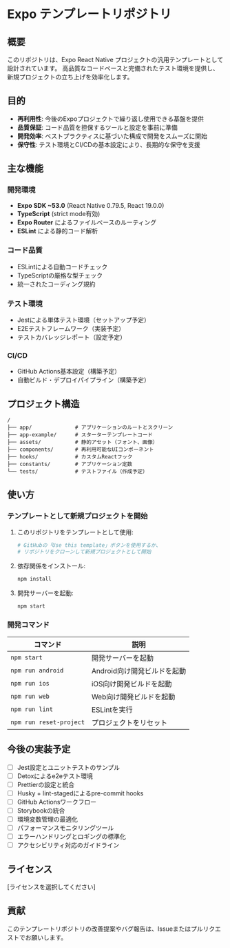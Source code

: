 # Expo テンプレートリポジトリ

## 概要

このリポジトリは、Expo React Native プロジェクトの汎用テンプレートとして設計されています。
高品質なコードベースと完備されたテスト環境を提供し、新規プロジェクトの立ち上げを効率化します。

## 目的

- **再利用性**: 今後のExpoプロジェクトで繰り返し使用できる基盤を提供
- **品質保証**: コード品質を担保するツールと設定を事前に準備
- **開発効率**: ベストプラクティスに基づいた構成で開発をスムーズに開始
- **保守性**: テスト環境とCI/CDの基本設定により、長期的な保守を支援

## 主な機能

### 開発環境
- **Expo SDK ~53.0** (React Native 0.79.5, React 19.0.0)
- **TypeScript** (strict mode有効)
- **Expo Router** によるファイルベースのルーティング
- **ESLint** による静的コード解析

### コード品質
- ESLintによる自動コードチェック
- TypeScriptの厳格な型チェック
- 統一されたコーディング規約

### テスト環境
- Jestによる単体テスト環境（セットアップ予定）
- E2Eテストフレームワーク（実装予定）
- テストカバレッジレポート（設定予定）

### CI/CD
- GitHub Actions基本設定（構築予定）
- 自動ビルド・デプロイパイプライン（構築予定）

## プロジェクト構造

```
/
├── app/              # アプリケーションのルートとスクリーン
├── app-example/      # スターターテンプレートコード
├── assets/           # 静的アセット（フォント、画像）
├── components/       # 再利用可能なUIコンポーネント
├── hooks/            # カスタムReactフック
├── constants/        # アプリケーション定数
└── tests/            # テストファイル（作成予定）
```

## 使い方

### テンプレートとして新規プロジェクトを開始

1. このリポジトリをテンプレートとして使用:
   ```bash
   # GitHubの「Use this template」ボタンを使用するか、
   # リポジトリをクローンして新規プロジェクトとして開始
   ```

2. 依存関係をインストール:
   ```bash
   npm install
   ```

3. 開発サーバーを起動:
   ```bash
   npm start
   ```

### 開発コマンド

| コマンド | 説明 |
|---------|------|
| `npm start` | 開発サーバーを起動 |
| `npm run android` | Android向け開発ビルドを起動 |
| `npm run ios` | iOS向け開発ビルドを起動 |
| `npm run web` | Web向け開発ビルドを起動 |
| `npm run lint` | ESLintを実行 |
| `npm run reset-project` | プロジェクトをリセット |

## 今後の実装予定

- [ ] Jest設定とユニットテストのサンプル
- [ ] Detoxによるe2eテスト環境
- [ ] Prettierの設定と統合
- [ ] Husky + lint-stagedによるpre-commit hooks
- [ ] GitHub Actionsワークフロー
- [ ] Storybookの統合
- [ ] 環境変数管理の最適化
- [ ] パフォーマンスモニタリングツール
- [ ] エラーハンドリングとロギングの標準化
- [ ] アクセシビリティ対応のガイドライン

## ライセンス

[ライセンスを選択してください]

## 貢献

このテンプレートリポジトリの改善提案やバグ報告は、Issueまたはプルリクエストでお願いします。